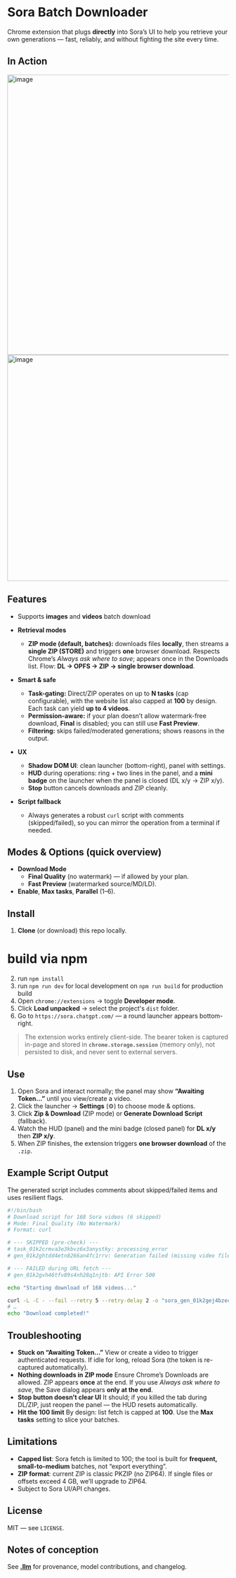 # Sora Batch Downloader

Chrome extension that plugs **directly** into Sora’s UI to help you retrieve your own generations — fast, reliably, and without fighting the site every time.

## In Action

<img width="657" height="637" alt="image" src="https://github.com/user-attachments/assets/30ba8653-1301-4de7-bb88-78e6ad0bf01d" />
<img width="572" height="514" alt="image" src="https://github.com/user-attachments/assets/39efb106-6ef7-46c8-97c2-846aae5bb028" />

## Features
* Supports **images** and **videos** batch download

* **Retrieval modes**
  * **ZIP mode (default, batches):** downloads files **locally**, then streams a **single ZIP (STORE)** and triggers **one** browser download. Respects Chrome’s *Always ask where to save*; appears once in the Downloads list. Flow: **DL → OPFS → ZIP → single browser download**.
* **Smart & safe**
  * **Task-gating:** Direct/ZIP operates on up to **N tasks** (cap configurable), with the website list also capped at **100** by design. Each task can yield **up to 4 videos**.
  * **Permission-aware:** if your plan doesn’t allow watermark-free download, **Final** is disabled; you can still use **Fast Preview**.
  * **Filtering:** skips failed/moderated generations; shows reasons in the output.
* **UX**

  * **Shadow DOM UI**: clean launcher (bottom-right), panel with settings.
  * **HUD** during operations: ring + two lines in the panel, and a **mini badge** on the launcher when the panel is closed (DL x/y → ZIP x/y).
  * **Stop** button cancels downloads and ZIP cleanly.
* **Script fallback**

  * Always generates a robust `curl` script with comments (skipped/failed), so you can mirror the operation from a terminal if needed.

## Modes & Options (quick overview)

* **Download Mode**
  * **Final Quality** (no watermark) — if allowed by your plan.
  * **Fast Preview** (watermarked source/MD/LD).
* **Enable**, **Max tasks**, **Parallel** (1–6).

## Install

1. **Clone** (or download) this repo locally.
# build via npm
2. run `npm install`
3. run `npm run dev` for local development on `npm run build` for production build
4. Open `chrome://extensions` → toggle **Developer mode**.
5. Click **Load unpacked** → select the project's `dist` folder.
6. Go to `https://sora.chatgpt.com/` — a round launcher appears bottom-right.

> The extension works entirely client-side.
> The bearer token is captured in-page and stored in **`chrome.storage.session`** (memory only), not persisted to disk, and never sent to external servers.

## Use

1. Open Sora and interact normally; the panel may show **“Awaiting Token…”** until you view/create a video.
2. Click the launcher → **Settings** (⚙️) to choose mode & options.
3. Click **Zip & Download** (ZIP mode)  or **Generate Download Script** (fallback).
4. Watch the HUD (panel) and the mini badge (closed panel) for **DL x/y** then **ZIP x/y**.
5. When ZIP finishes, the extension triggers **one browser download** of the `.zip`.

## Example Script Output

The generated script includes comments about skipped/failed items and uses resilient flags.

```bash
#!/bin/bash
# Download script for 168 Sora videos (6 skipped)
# Mode: Final Quality (No Watermark)
# Format: curl

# --- SKIPPED (pre-check) ---
# task_01k2crmva3e3kbvz6x3anystky: processing_error
# gen_01k2ghtdd4etn8266an4fc1rrv: Generation failed (missing video file)

# --- FAILED during URL fetch ---
# gen_01k2gvh46tfv89s4nh28q1njtb: API Error 500

echo "Starting download of 168 videos..."

curl -L -C - --fail --retry 5 --retry-delay 2 -o "sora_gen_01k2gej4bzecaa30yqknj688kd.mp4" "https://..."
# …
echo "Download completed!"
```

## Troubleshooting

* **Stuck on “Awaiting Token…”**
  View or create a video to trigger authenticated requests. If idle for long, reload Sora (the token is re-captured automatically).
* **Nothing downloads in ZIP mode**
  Ensure Chrome’s Downloads are allowed. ZIP appears **once** at the end. If you use *Always ask where to save*, the Save dialog appears **only at the end**.
* **Stop button doesn’t clear UI**
  It should; if you killed the tab during DL/ZIP, just reopen the panel — the HUD resets automatically.
* **Hit the 100 limit**
  By design: list fetch is capped at **100**. Use the **Max tasks** setting to slice your batches.

## Limitations

* **Capped list**: Sora fetch is limited to 100; the tool is built for **frequent, small-to-medium** batches, not “export everything”.
* **ZIP format**: current ZIP is classic PKZIP (no ZIP64). If single files or offsets exceed 4 GB, we’ll upgrade to ZIP64.
* Subject to Sora UI/API changes.

## License

MIT — see `LICENSE`.

## Notes of conception

See **[.llm](.llm)** for provenance, model contributions, and changelog.
